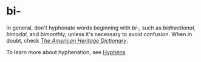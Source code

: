 # bi-

In general, don't hyphenate words beginning with *bi-,* such as *bidirectional,* *bimodal,* and *bimonthly,* unless it's necessary to avoid confusion. When in doubt, check [*The American Heritage Dictionary*](https://ahdictionary.com/).

To learn more about hyphenation, see [Hyphens](~/punctuation/dashes-hyphens/hyphens.md).
